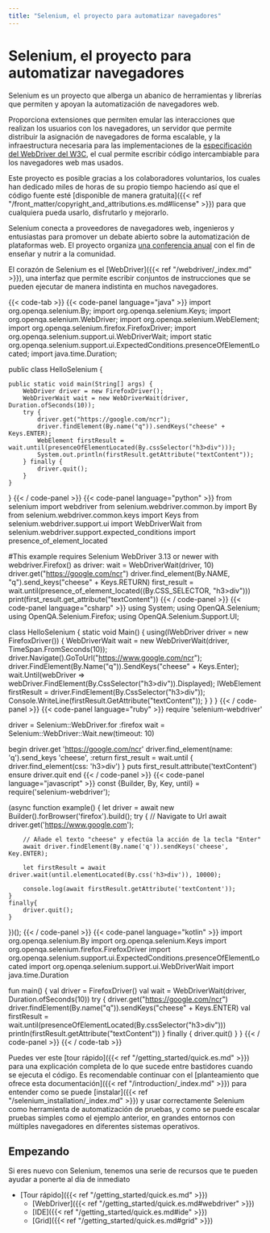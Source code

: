 ```yaml
---
title: "Selenium, el proyecto para automatizar navegadores"
---
```


# Selenium, el proyecto para automatizar navegadores

Selenium es un proyecto que alberga un abanico de herramientas y librerías que
permiten y apoyan la automatización de navegadores web.

Proporciona extensiones que permiten emular las interacciones que realizan los
usuarios con los navegadores, un servidor que permite distribuir la asignación
de navegadores de forma escalable, y la infraestructura necesaria para las 
implementaciones de la [especificación del WebDriver del W3C](//www.w3.org/TR/webdriver/), 
el cual permite escribir código intercambiable para los navegadores web mas usados.

Este proyecto es posible gracias a los colaboradores voluntarios, los cuales
han dedicado miles de horas de su propio tiempo haciendo así que el código fuente
esté [disponible de manera gratuita]({{< ref "/front_matter/copyright_and_attributions.es.md#license" >}})
para que cualquiera pueda usarlo, disfrutarlo y mejorarlo.

Selenium conecta a proveedores de navegadores web, ingenieros y entusiastas para 
promover un debate abierto sobre la automatización de plataformas web.
El proyecto organiza [una conferencia anual](//seleniumconf.com/) con el fin de
enseñar y nutrir a la comunidad.

El corazón de Selenium es el [WebDriver]({{< ref "/webdriver/_index.md" >}}), una
interfaz que permite escribir conjuntos de instrucciones que se pueden ejecutar de
manera indistinta en muchos navegadores.

{{< code-tab >}}
  {{< code-panel language="java" >}}
import org.openqa.selenium.By;
import org.openqa.selenium.Keys;
import org.openqa.selenium.WebDriver;
import org.openqa.selenium.WebElement;
import org.openqa.selenium.firefox.FirefoxDriver;
import org.openqa.selenium.support.ui.WebDriverWait;
import static org.openqa.selenium.support.ui.ExpectedConditions.presenceOfElementLocated;
import java.time.Duration;

public class HelloSelenium {

    public static void main(String[] args) {
        WebDriver driver = new FirefoxDriver();
        WebDriverWait wait = new WebDriverWait(driver, Duration.ofSeconds(10));
        try {
            driver.get("https://google.com/ncr");
            driver.findElement(By.name("q")).sendKeys("cheese" + Keys.ENTER);
            WebElement firstResult = wait.until(presenceOfElementLocated(By.cssSelector("h3>div")));
            System.out.println(firstResult.getAttribute("textContent"));
        } finally {
            driver.quit();
        }
    }
}
  {{< / code-panel >}}
  {{< code-panel language="python" >}}
from selenium import webdriver
from selenium.webdriver.common.by import By
from selenium.webdriver.common.keys import Keys
from selenium.webdriver.support.ui import WebDriverWait
from selenium.webdriver.support.expected_conditions import presence_of_element_located

#This example requires Selenium WebDriver 3.13 or newer
with webdriver.Firefox() as driver:
    wait = WebDriverWait(driver, 10)
    driver.get("https://google.com/ncr")
    driver.find_element(By.NAME, "q").send_keys("cheese" + Keys.RETURN)
    first_result = wait.until(presence_of_element_located((By.CSS_SELECTOR, "h3>div")))
    print(first_result.get_attribute("textContent"))
  {{< / code-panel >}}
  {{< code-panel language="csharp" >}}
using System;
using OpenQA.Selenium;
using OpenQA.Selenium.Firefox;
using OpenQA.Selenium.Support.UI;

class HelloSelenium {
  static void Main() {
    using(IWebDriver driver = new FirefoxDriver()) {
      WebDriverWait wait = new WebDriverWait(driver, TimeSpan.FromSeconds(10));
      driver.Navigate().GoToUrl("https://www.google.com/ncr");
      driver.FindElement(By.Name("q")).SendKeys("cheese" + Keys.Enter);
      wait.Until(webDriver => webDriver.FindElement(By.CssSelector("h3>div")).Displayed);
      IWebElement firstResult = driver.FindElement(By.CssSelector("h3>div"));
      Console.WriteLine(firstResult.GetAttribute("textContent"));
    }
  }
}
  {{< / code-panel >}}
  {{< code-panel language="ruby" >}}
require 'selenium-webdriver'

driver = Selenium::WebDriver.for :firefox
wait = Selenium::WebDriver::Wait.new(timeout: 10)

begin
  driver.get 'https://google.com/ncr'
  driver.find_element(name: 'q').send_keys 'cheese', :return
  first_result = wait.until { driver.find_element(css: 'h3>div') }
  puts first_result.attribute('textContent')
ensure
  driver.quit
end
  {{< / code-panel >}}
  {{< code-panel language="javascript" >}}
const {Builder, By, Key, until} = require('selenium-webdriver');

(async function example() {
    let driver = await new Builder().forBrowser('firefox').build();
    try {
        // Navigate to Url
        await driver.get('https://www.google.com');

        // Añade el texto "cheese" y efectúa la acción de la tecla "Enter"
        await driver.findElement(By.name('q')).sendKeys('cheese', Key.ENTER);

        let firstResult = await driver.wait(until.elementLocated(By.css('h3>div')), 10000);

        console.log(await firstResult.getAttribute('textContent'));
    }
    finally{
        driver.quit();
    }
})();
  {{< / code-panel >}}
  {{< code-panel language="kotlin" >}}
import org.openqa.selenium.By
import org.openqa.selenium.Keys
import org.openqa.selenium.firefox.FirefoxDriver
import org.openqa.selenium.support.ui.ExpectedConditions.presenceOfElementLocated
import org.openqa.selenium.support.ui.WebDriverWait
import java.time.Duration

fun main() {
    val driver = FirefoxDriver()
    val wait = WebDriverWait(driver, Duration.ofSeconds(10))
    try {
        driver.get("https://google.com/ncr")
        driver.findElement(By.name("q")).sendKeys("cheese" + Keys.ENTER)
        val firstResult = wait.until(presenceOfElementLocated(By.cssSelector("h3>div")))
        println(firstResult.getAttribute("textContent"))
    } finally {
        driver.quit()
    }
}
  {{< / code-panel >}}
{{< / code-tab >}}


Puedes ver este [tour rápido]({{< ref "/getting_started/quick.es.md" >}}) para una 
explicación completa de lo que sucede entre bastidores cuando se ejecuta el código.
Es recomendable continuar con el 
[planteamiento que ofrece esta documentación]({{< ref "/introduction/_index.md" >}})
para entender como se puede [instalar]({{< ref "/selenium_installation/_index.md" >}})
y usar correctamente Selenium como herramienta de automatización de pruebas, y como se
puede escalar pruebas simples como el ejemplo anterior, en grandes entornos con múltiples
navegadores en diferentes sistemas operativos.

## Empezando

Si eres nuevo con Selenium, tenemos una serie de
recursos que te pueden ayudar a ponerte al día de inmediato

* [Tour rápido]({{< ref "/getting_started/quick.es.md" >}})
  * [WebDriver]({{< ref "/getting_started/quick.es.md#webdriver" >}})
  * [IDE]({{< ref "/getting_started/quick.es.md#ide" >}})
  * [Grid]({{< ref "/getting_started/quick.es.md#grid" >}})

